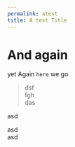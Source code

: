 ```yaml
---
permalink: atest
title: A test Title
---
```

# And again

yet Again `here` we go

> dsf\
> fgh\
> das

asd

asd\
asd
